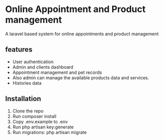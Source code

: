 # Online Appointment and Product management

A laravel based system for online appointments and product management

## features

-   User authentication
-   Admin and clients dashboard
-   Appointment management and pet records
-   Also admin can manage the available products data and services.
-   Histories data

## Installation

1. Clone the repo
2. Run composer install
3. Copy .env.example to .env
4. Run php artisan key:generate
5. Run migrations: php artisan migrate
